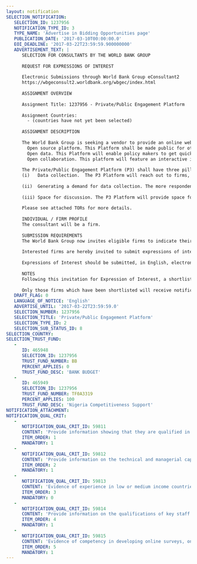 ```yaml
---
layout: notification
SELECTION_NOTIFICATION: 
   SELECTION_ID: 1237956
   NOTIFICATION_TYPE_ID: 3
   TYPE_NAME: 'Advertise in Bidding Opportunities page'
   PUBLICATION_DATE: '2017-03-10T00:00:00.0'
   EOI_DEADLINE: '2017-03-22T23:59:59.900000000'
   ADVERTISEMENT_TEXT: |
      SELECTION FOR CONSULTANTS BY THE WORLD BANK GROUP
      
      REQUEST FOR EXPRESSIONS OF INTEREST
      
      Electronic Submissions through World Bank Group eConsultant2
      https://wbgeconsult2.worldbank.org/wbgec/index.html
      
      ASSIGNMENT OVERVIEW
      
      Assignment Title: 1237956 - Private/Public Engagement Platform
      
      Assignment Countries:
        - (countries have not yet been selected)
      
      ASSIGNMENT DESCRIPTION
      
      The World Bank Group is seeking a vendor to provide an online web-based Private/Public Engagement Platform (referred hereafter as P3 Platform or Platform). This Platform will improve all aspects of private-sector development by acquiring information, sharing this information, encouraging private sector firms to participate, enhancing public-private dialogue in developing countries in the following ways:
      	Open source platform. This Platform shall be made public for other users to adapt it and use it in a different context;
      	Open data. This Platform will enable policy makers to get quick access to up-to-date information on firms, while keeping their individual identities confidential. On the other hand, this Platform will make available all the available analysis  directly based on the data collected on this Platform as well as other materials  and a personalized benchmark to respondent firms. 
      	Open collaboration. This platform will feature an interactive interface where the problem setting and the identification of solutions will be discussed. It will also support and facilitate the dissemination of the impacts that result from proposed solutions. 
      
      The Private/Public Engagement Platform (P3) shall have three pillars:
      (i)	Data collection.  The P3 Platform will reach out to firms, send them the link to respond to the questionnaire and store and clean the data collected from respondent firms. This dataset will be sent to the Project teams (GEM and WB) to produce sectoral analysis. This dataset will complement other market analysis and provide a better understanding of firm-level constraints, opportunities and dynamics;
      
      (ii)	Generating a demand for data collection. The more respondent firms, the more accurate the analysis. Different options are available to get a higher rate of participation: (a) The GEM project will share the sectoral analysis developed by the GEM project, (b) the P3 Platform will also provide a more micro-economic, personalized benchmark to the respondent firms based on information collected from them, and (c) the respondent firms may have preferential access to GEM support (technical assistance and/or grants). The pilot phase will provide information on the right level of support to respondent firms.
      
      (iii)	Space for discussion. The P3 Platform will provide space for firms to interact, share experience, discuss and design GEM intervention(s) and access information about their market segment. This part will take lessons from the participatory democracy platforms that ask citizens to participate.
      
      Please see attached TORs for more details.
      
      INDIVIDUAL / FIRM PROFILE
      The consultant will be a firm. 
      
      SUBMISSION REQUIREMENTS
      The World Bank Group now invites eligible firms to indicate their interest in providing the services.  Interested firms must provide information indicating that they are qualified to perform the services (brochures, description of similar assignments, experience in similar conditions, availability of appropriate skills among staff, etc. for firms; CV and cover letter for individuals).  Please note that the total size of all attachments should be less than 5MB.  Consultants may associate to enhance their qualifications.
      
      Interested firms are hereby invited to submit expressions of interest.
      
      Expressions of Interest should be submitted, in English, electronically through World Bank Group eConsultant2 (https://wbgeconsult2.worldbank.org/wbgec/index.html)
      
      NOTES
      Following this invitation for Expression of Interest, a shortlist of qualified firms will be formally invited to submit proposals. Shortlisting and selection will be subject to the availability of funding.
      
      Only those firms which have been shortlisted will receive notification. No debrief will be provided to firms which have not been shortlisted.
   DRAFT_FLAG: 0
   LANGUAGE_OF_NOTICE: 'English'
   ADVERTISE_UNTIL: '2017-03-22T23:59:59.0'
   SELECTION_NUMBER: 1237956
   SELECTION_TITLE: 'Private/Public Engagement Platform'
   SELECTION_TYPE_ID: 2
   SELECTION_SUB_STATUS_ID: 8
SELECTION_COUNTRY: 
SELECTION_TRUST_FUND: 
   - 
      ID: 465948
      SELECTION_ID: 1237956
      TRUST_FUND_NUMBER: BB
      PERCENT_APPLIES: 0
      TRUST_FUND_DESC: 'BANK BUDGET'
   - 
      ID: 465949
      SELECTION_ID: 1237956
      TRUST_FUND_NUMBER: TF0A3319
      PERCENT_APPLIES: 100
      TRUST_FUND_DESC: 'Nigeria Competitiveness Support'
NOTIFICATION_ATTACHMENT: 
NOTIFICATION_QUAL_CRIT: 
   - 
      NOTIFICATION_QUAL_CRIT_ID: 59811
      CONTENT: 'Provide information showing that they are qualified in the field of the assignment. Fields of assignment: (1) developing and programing websites (min 5 years), AND (2) citizen engagement and/or participatory democracy (min 5 years).'
      ITEM_ORDER: 1
      MANDATORY: 1
   - 
      NOTIFICATION_QUAL_CRIT_ID: 59812
      CONTENT: 'Provide information on the technical and managerial capabilities of the firm.'
      ITEM_ORDER: 2
      MANDATORY: 1
   - 
      NOTIFICATION_QUAL_CRIT_ID: 59813
      CONTENT: 'Evidence of experience in low or medium income countries'
      ITEM_ORDER: 3
      MANDATORY: 0
   - 
      NOTIFICATION_QUAL_CRIT_ID: 59814
      CONTENT: 'Provide information on the qualifications of key staff.'
      ITEM_ORDER: 4
      MANDATORY: 1
   - 
      NOTIFICATION_QUAL_CRIT_ID: 59815
      CONTENT: 'Evidence of competency in developing online surveys, online questionnaires and handling data (data analysis and handling)'
      ITEM_ORDER: 5
      MANDATORY: 1
---
```

